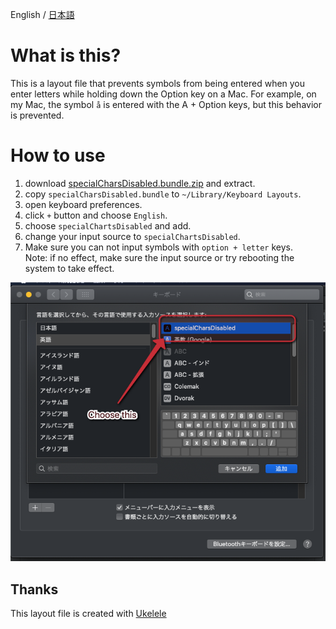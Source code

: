 English / [日本語](./README.ja.md)

# What is this?
This is a layout file that prevents symbols from being entered when you enter letters while holding down the Option key on a Mac.
For example, on my Mac, the symbol `å` is entered with the A + Option keys, but this behavior is prevented.

# How to use
1. download [specialCharsDisabled.bundle.zip](https://github.com/nemolize/disable-alt-symbols-in-mac/blob/master/specialCharsDisabled.bundle.zip?raw=true) and extract.
2. copy `specialCharsDisabled.bundle` to `~/Library/Keyboard Layouts`.
2. open keyboard preferences.
3. click `+` button and choose `English`.
4. choose `specialChartsDisabled` and add.
5. change your input source to `specialChartsDisabled`.
6. Make sure you can not input symbols with `option + letter` keys.  
Note: if no effect, make sure the input source or try rebooting the system to take effect.

![screenshot](https://github.com/nemolize/disable-alt-symbols-in-mac/blob/master/screenshot.png?raw=true)

## Thanks
This layout file is created with [Ukelele](http://software.sil.org/ukelele/)